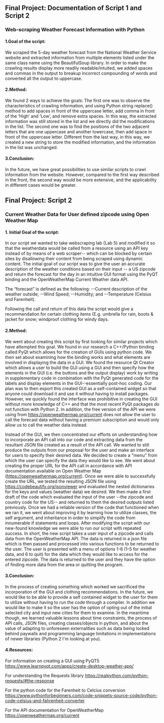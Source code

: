 ## Final Project: Documentation of Script 1 and Script 2
### Web-scraping Weather Forecast Information with Python

#### 1.Goal of the script: 

We scraped the 5-day weather forecast from the National Weather Service website and extracted information from multiple elements listed under the same class name using the BeautifulSoup library. In order to make the crawling results display more readily readable/intuited, we added spaces and commas in the output to breakup incorrect compounding of words and converted all the output to uppercase. 

#### 2.Method:
We found 2 ways to achieve the goals:
The first one was to observe the characteristics of crawling information, and using Python string replace() method to add spaces in front of the uppercase letter, add comma in front of the ‘High’ and ‘Low’, and remove extra spaces. In this way, the extracted information was still stored in the list and we directly did the modifications in the list.
The second one was to find the positions of the two adjacent letters that are one uppercase and another lowercase, then add space in front of the uppercase letter. Different from the last way, in this way, we created a new string to store the modified information, and the information in the list was unchanged. 

#### 3.Conclusion:
In the future, we have great possibilities to use similar scripts to crawl information from the website. However, compared to the first way described in the front, the second way would be more extensive, and the applicability in different cases would be greater.


## Final Project: Script 2
### Current Weather Data for User defined zipcode using Open Weather Map


#### 1. Initial Goal of the script:


In our script we wanted to take webscraping lab (Lab 5) and modified it so that the weatherdata would be called from a resource using an API key instead of by means of a web scraper-- which can be blocked by certain sites by disallowing their content from being scraped using dynamic content. The initial goal of our script was to give the user an accurate description of the weather conditions based on their input -- a US zipcode and return the forecast for the day in an intuitive GUI format using the PyQT binding and the OpenWeatherMap Current Weather data API.


The “forecast” is defined as the following:
--Current description of the weather outside;
--Wind Speed;
--Humidity; and
--Temperature (Celsius and Farenheit).


Following the call and return of this data the script would give a recommendation for certain clothing items (E.g. umbrella for rain, boots & jacket for snow; windproof clothing for windy days.


#### 2.Method:
We went about creating this script by first looking for similar projects which have attempted this goal.  We found in our research a C++/Python binding called PyQt which allows for the creation of GUIs using python code. We then set about examining how the binding works and what elements are involved in displaying the data in a GUI.  We found the resource Qt Creator which allows a user to build the GUI using a GUi and then specify how the elements in the GUI (i.e. the buttons and the output display) work by writing in supplementary code in combination with the PyQt generated code for the labels and display elements in the GUI--essentially post-hoc coding. Our plan was to then export this created GUI as a self-contained widget so that anyone could download it and use it without having to install packages. However, we quickly found the interface was prohibitive in creating the GUI without more knowledge of C++ and that the most recent PyQt packages do not function with Python 2.  In addition, the free version of the API we were using from https://openweathermap.org/current does not allow the user to call the forecast data without having a premium subscription and would only allow us to call the weather data instead.

Instead of the GUI, we then concentrated our efforts on understanding how to incorporate an API call into our code and extracting data from the resultant JSON file created as a result of the API call. We wanted to still produce the outputs from our proposal for the user and make an interface for users to specify their desired data. We decided to create a "menu" from which the user can specify the data they would like to see.  We went about creating the proper URL for the API call in accordance with API documentation available on Open Weather Map (https://openweathermap.org/current). Once we were able to successfully create the URL, we tested the resulting JSON file using https://codebeautify.org/jsonviewer and evaluated the nested dictionaries for the keys and values (weather data) we desired. We then made a first draft of the code which evaluated the input of the user --the zipcode and country code for the US-- and returned to them the desired outputs listed previously. Once we had a reliable version of the code that functioned when we ran it, we went about improving it by learning how to utilize classes, the self argument, and inheritance in order to simplify the code from innumerable if statements and loops. After modifying the script with our new-found knowledge we were able to run our script with repeated success. In short, the new script takes a user input of a zipcode and calls data from the OpenWeatherMap API. The data is returned in a json file which is then passed and processed into various functions to be returned to the user. The user is presented with a menu of options 1-6 (1-5 for weather data, and 6 to quit) for the data which they would like to access for the entered zipcode. The data is returned to the user and they have the option of finding more data from the area or quitting the program.

#### 3.Conclusion:
In the process of creating something which worked we sacrificed the incorporation of the GUI and clothing recommendations. In the future, we would like to be able to provide a self contained widget to the user for them to utilize without having to run the code through a compiler.  In addition we would like to make it so the user has the option of opting out of the initial selected city and input new cities for them to examine. In the meantime though, we learned valuable lessons about time constraints, the process of API calls, JSON files, creating classes/objects in python, and about the value of adapting to unforeseen externalities such as data being locked behind paywalls and programming language limitations in implementations of newer libraries (Python 2 I'm looking at you).


#### 4.Resources:
For information on creating a GUI using PyQT5
https://www.learnpyqt.com/apps/create-desktop-weather-app/


For understanding the Requests library
https://realpython.com/python-requests/#the-response


For the python code for the Farenheit to Celcius conversion
https://www.pythonforbeginners.com/code-snippets-source-code/python-code-celsius-and-fahrenheit-converter


For the API documentation for OpenWeatherMap
https://openweathermap.org/current
